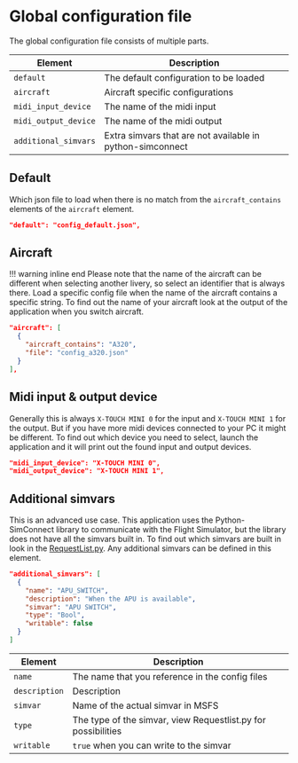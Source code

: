 # Global configuration file
The global configuration file consists of multiple parts.

| Element              | Description |
|----------------------|-------------|
| `default`            | The default configuration to be loaded |
| `aircraft`           | Aircraft specific configurations |
| `midi_input_device`  | The name of the midi input |
| `midi_output_device` | The name of the midi output |
| `additional_simvars` | Extra simvars that are not available in python-simconnect |

## Default
Which json file to load when there is no match from the `aircraft_contains` elements of the `aircraft` element.
```json
"default": "config_default.json",
```

## Aircraft
!!! warning inline end
    Please note that the name of the aircraft can be different when selecting another livery, so select an identifier that is always there.
Load a specific config file when the name of the aircraft contains a specific string. To find out the name of your aircraft look at the output of the application when you switch aircraft.
```json
"aircraft": [
  {
    "aircraft_contains": "A320",
    "file": "config_a320.json"
  }
],
```

## Midi input & output device
Generally this is always `X-TOUCH MINI 0` for the input and `X-TOUCH MINI 1` for the output. But if you have more midi devices connected to your PC it might be different. To find out which device you need to select, launch the application and it will print out the found input and output devices.
```json
"midi_input_device": "X-TOUCH MINI 0",
"midi_output_device": "X-TOUCH MINI 1",
```

## Additional simvars
This is an advanced use case. This application uses the Python-SimConnect library to communicate with the Flight Simulator, but the library does not have all the simvars built in. To find out which simvars are built in look in the [RequestList.py](https://github.com/odwdinc/Python-SimConnect/blob/master/SimConnect/RequestList.py). Any additional simvars can be defined in this element.
```json
"additional_simvars": [
  {
    "name": "APU_SWITCH",
    "description": "When the APU is available",
    "simvar": "APU SWITCH",
    "type": "Bool",
    "writable": false
  }
]
```

| Element              | Description |
|----------------------|-------------|
| `name`            | The name that you reference in the config files |
| `description`           | Description |
| `simvar`  | Name of the actual simvar in MSFS |
| `type` | The type of the simvar, view Requestlist.py for possibilities |
| `writable` | `true` when you can write to the simvar |